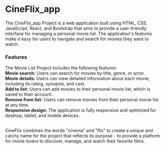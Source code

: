 
# CineFlix_app
The CineFlix_app Project is a web application built using HTML, CSS, JavaScript, React, and Bootstrap that aims to provide a user-friendly interface for managing a personal movie list. The application's features make it easy for users to navigate and search for movies they want to watch.</br>

<h3>Features</h3>
The Movie List Project includes the following features:</br>
<b>Movie search:</b> Users can search for movies by title, genre, or actor.</br>
<b>Movie details:</b> Users can view detailed information about each movie, including its rating, synopsis, and cast.</br>
<b>Add to list:</b> Users can add movies to their personal movie list, which is saved to their account.</br>
<b>Remove from list:</b> Users can remove movies from their personal movie list at any time.</br>
<b>Responsive design:</b> The application is fully responsive and optimized for desktop, tablet, and mobile devices.</br></br>

CineFlix combines the words "cinema" and "flix" to create a unique and catchy name for the project that reflects its purpose - to provide a platform for movie lovers to discover, manage, and watch their favorite films.</br>